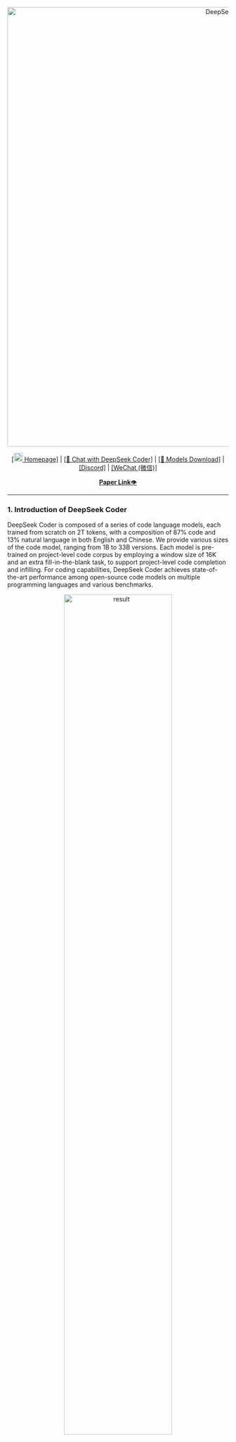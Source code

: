 <p align="center">
<img width="1000px" alt="DeepSeek Coder" src="pictures/logo.png">
</p>
<p align="center"><a href="https://www.deepseek.com/">[<img src="pictures/home.png" width="20px"> Homepage]</a> | <a href="https://coder.deepseek.com/">[🤖 Chat with DeepSeek Coder]</a> | <a href="https://huggingface.co/deepseek-ai">[🤗 Models Download]</a> | <a href="https://discord.gg/Tc7c45Zzu5">[Discord]</a> | <a href="https://github.com/guoday/assert/blob/main/QR.png?raw=true">[WeChat (微信)]</a></p>
<p align="center">
  <a href="https://huggingface.co/papers/2401.14196"><b>Paper Link</b>👁️</a>
</p>
<hr>


### 1. Introduction of DeepSeek Coder

DeepSeek Coder is composed of a series of code language models, each trained from scratch on 2T tokens, with a composition of 87% code and 13% natural language in both English and Chinese. We provide various sizes of the code model, ranging from 1B to 33B versions. Each model is pre-trained on project-level code corpus by employing a window size of 16K and an extra fill-in-the-blank task, to support project-level code completion and infilling. For coding capabilities, DeepSeek Coder achieves state-of-the-art performance among open-source code models on multiple programming languages and various benchmarks.

<p align="center">
<img src="pictures/result.png" alt="result" width="70%">
</p>

- **Massive Training Data**: Trained from scratch on 2T tokens, including 87% code and 13% linguistic data in both English and Chinese languages.

- **Highly Flexible & Scalable**: Offered in model sizes of 1B, 5.7B, 6.7B and 33B, enabling users to choose the setup most suitable for their requirements.

- **Superior Model Performance**: State-of-the-art performance among publicly available code models on HumanEval, MultiPL-E, MBPP, DS-1000, and APPS benchmarks.

- **Advanced Code Completion Capabilities**: A window size of 16K and a fill-in-the-blank task, supporting project-level code completion and infilling tasks.

#### Supported Programming Languages
`['ada', 'agda', 'alloy', 'antlr', 'applescript', 'assembly', 'augeas', 'awk', 'batchfile', 'bluespec', 'c', 'c-sharp', 'clojure', 'cmake', 'coffeescript', 'common-lisp', 'cpp', 'css', 'cuda', 'dart', 'dockerfile', 'elixir', 'elm', 'emacs-lisp', 'erlang', 'f-sharp', 'fortran', 'glsl', 'go', 'groovy', 'haskell', 'html', 'idris', 'isabelle', 'java', 'java-server-pages', 'javascript', 'json', 'julia', 'jupyter-notebook', 'kotlin', 'lean', 'literate-agda', 'literate-coffeescript', 'literate-haskell', 'lua', 'makefile', 'maple', 'markdown', 'mathematica', 'matlab', 'ocaml', 'pascal', 'perl', 'php', 'powershell', 'prolog', 'protocol-buffer', 'python', 'r', 'racket', 'restructuredtext', 'rmarkdown', 'ruby', 'rust', 'sas', 'scala', 'scheme', 'shell', 'smalltalk', 'solidity', 'sparql', 'sql', 'stan', 'standard-ml', 'stata', 'systemverilog', 'tcl', 'tcsh', 'tex', 'thrift', 'typescript', 'verilog', 'vhdl', 'visual-basic', 'xslt', 'yacc', 'yaml', 'zig']`

### 2. Evaluation Results
We evaluate DeepSeek Coder on various coding-related benchmarks.
Only `pass@1` results on HumanEval (Python and Multilingual), MBPP, and DS-1000 are reported here:

<p align="center">
<img src="pictures/table.png" alt="table" width="70%">
</p>


The result shows that DeepSeek-Coder-Base-33B significantly outperforms existing open-source code LLMs. Compared with CodeLlama-34B, it leads by 7.9%, 9.3%, 10.8% and 5.9% respectively on HumanEval Python, HumanEval Multilingual, MBPP and DS-1000.
Surprisingly, our DeepSeek-Coder-Base-7B reaches the performance of CodeLlama-34B.
The DeepSeek-Coder-Instruct-33B model after instruction tuning outperforms GPT35-turbo on HumanEval and achieves comparable results with GPT35-turbo on MBPP.

More evaluation details can be found in the [Detailed Evaluation](#6-detailed-evaluation-results).


### 3. Procedure of Data Creation and Model Training

#### Data Creation

- Step 1: Collect code data from GitHub and apply the same filtering rules as [StarCoder Data](https://github.com/bigcode-project/bigcode-dataset) to filter data.
- Step 2: Parsing the dependencies of files within the same repository to rearrange the file positions based on their dependencies.
- Step 3: Concatenating dependent files to form a single example and employ repo-level minhash for deduplication.
- Step 4: Further filtering out low-quality code, such as codes with syntax errors or poor readability.

<img src="pictures/data_clean.png" alt="data_creation" width="100%">

#### Model Training

- Step 1: Initially pre-trained with a dataset consisting of 87% code, 10% code-related language (Github Markdown and StackExchange), and 3% non-code-related Chinese language. Models are pre-trained using 1.8T tokens and a 4K window size in this step.
- Step 2: Further Pre-training using an extended 16K window size on an additional 200B tokens, resulting in foundational models (**DeepSeek-Coder-Base**).
- Step 3: Instruction Fine-tuning on 2B tokens of instruction data, resulting in instruction-tuned models (**DeepSeek-Coder-Instruct**).

<img src="pictures/model_pretraining.png" alt="model_pretraining" width="100%">


### 4. How to Use
Before proceeding, you'll need to install the necessary dependencies. You can do this by running the following command:
```
pip install -r requirements.txt
```
A demo is also available on the [🤗 Hugging Face Space](https://huggingface.co/spaces/deepseek-ai/deepseek-coder-33b-instruct), and you can run the demo locally using `app.py` in the [demo](https://github.com/deepseek-ai/deepseek-coder/tree/main/demo) folder.  (Thanks to all the HF team for their support)

Here are some examples of how to use our model.

#### 1) Code Completion
```python
from transformers import AutoTokenizer, AutoModelForCausalLM
import torch
tokenizer = AutoTokenizer.from_pretrained("deepseek-ai/deepseek-coder-6.7b-base", trust_remote_code=True)
model = AutoModelForCausalLM.from_pretrained("deepseek-ai/deepseek-coder-6.7b-base", trust_remote_code=True, torch_dtype=torch.bfloat16).cuda()
input_text = "#write a quick sort algorithm"
inputs = tokenizer(input_text, return_tensors="pt").to(model.device)
outputs = model.generate(**inputs, max_length=128)
print(tokenizer.decode(outputs[0], skip_special_tokens=True))
```
This code will output the following result:
```
def quick_sort(arr):
    if len(arr) <= 1:
        return arr
    pivot = arr[0]
    left = []
    right = []
    for i in range(1, len(arr)):
        if arr[i] < pivot:
            left.append(arr[i])
        else:
            right.append(arr[i])
    return quick_sort(left) + [pivot] + quick_sort(right)
```

#### 2) Code Insertion
```python
from transformers import AutoTokenizer, AutoModelForCausalLM
import torch
tokenizer = AutoTokenizer.from_pretrained("deepseek-ai/deepseek-coder-6.7b-base", trust_remote_code=True)
model = AutoModelForCausalLM.from_pretrained("deepseek-ai/deepseek-coder-6.7b-base", trust_remote_code=True, torch_dtype=torch.bfloat16).cuda()
input_text = """<｜fim▁begin｜>def quick_sort(arr):
    if len(arr) <= 1:
        return arr
    pivot = arr[0]
    left = []
    right = []
<｜fim▁hole｜>
        if arr[i] < pivot:
            left.append(arr[i])
        else:
            right.append(arr[i])
    return quick_sort(left) + [pivot] + quick_sort(right)<｜fim▁end｜>"""
inputs = tokenizer(input_text, return_tensors="pt").to(model.device)
outputs = model.generate(**inputs, max_length=128)
print(tokenizer.decode(outputs[0], skip_special_tokens=True)[len(input_text):])
```
This code will output the following result:
```
   for i in range(1, len(arr)):
```

#### 3) Chat Model Inference
```python
from transformers import AutoTokenizer, AutoModelForCausalLM
import torch
tokenizer = AutoTokenizer.from_pretrained("deepseek-ai/deepseek-coder-6.7b-instruct", trust_remote_code=True)
model = AutoModelForCausalLM.from_pretrained("deepseek-ai/deepseek-coder-6.7b-instruct", trust_remote_code=True, torch_dtype=torch.bfloat16).cuda()
messages=[
    { 'role': 'user', 'content': "write a quick sort algorithm in python."}
]
inputs = tokenizer.apply_chat_template(messages, add_generation_prompt=True, return_tensors="pt").to(model.device)
# tokenizer.eos_token_id is the id of <|EOT|> token
outputs = model.generate(inputs, max_new_tokens=512, do_sample=False, top_k=50, top_p=0.95, num_return_sequences=1, eos_token_id=tokenizer.eos_token_id)
print(tokenizer.decode(outputs[0][len(inputs[0]):], skip_special_tokens=True))
```
This code will output the following result:
```
Sure, here is a simple implementation of the Quick Sort algorithm in Python:

def quick_sort(arr):
    if len(arr) <= 1:
        return arr
    else:
        pivot = arr[0]
        less_than_pivot = [x for x in arr[1:] if x <= pivot]
        greater_than_pivot = [x for x in arr[1:] if x > pivot]
        return quick_sort(less_than_pivot) + [pivot] + quick_sort(greater_than_pivot)

# Test the function
arr = [10, 7, 8, 9, 1, 5]
print("Original array:", arr)
print("Sorted array:", quick_sort(arr))

This code works by selecting a 'pivot' element from the array and partitioning the other elements into two sub-arrays, according to whether they are less than or greater than the pivot. The pivot element is then in its final position. The process is then repeated for the sub-arrays.
```

If you don't want to use the provided API `apply_chat_template` which loads the template from `tokenizer_config.json`, you can use the following template to chat with our model. Replace the `['content']` with your instructions and the model's previous (if any) responses, then the model will generate the response to the currently given instruction.
```
You are an AI programming assistant, utilizing the DeepSeek Coder model, developed by DeepSeek Company, and you only answer questions related to computer science. For politically sensitive questions, security and privacy issues, and other non-computer science questions, you will refuse to answer.
### Instruction:
['content']
### Response:
['content']
<|EOT|>
### Instruction:
['content']
### Response:

```

#### 4) Repository Level Code Completion
```python
from transformers import AutoTokenizer, AutoModelForCausalLM
import torch
tokenizer = AutoTokenizer.from_pretrained("deepseek-ai/deepseek-coder-6.7b-base", trust_remote_code=True)
model = AutoModelForCausalLM.from_pretrained("deepseek-ai/deepseek-coder-6.7b-base", trust_remote_code=True, torch_dtype=torch.bfloat16).cuda()

input_text = """#utils.py
import torch
from sklearn import datasets
from sklearn.model_selection import train_test_split
from sklearn.preprocessing import StandardScaler
from sklearn.metrics import accuracy_score

def load_data():
    iris = datasets.load_iris()
    X = iris.data
    y = iris.target

    # Standardize the data
    scaler = StandardScaler()
    X = scaler.fit_transform(X)

    X_train, X_test, y_train, y_test = train_test_split(X, y, test_size=0.3, random_state=42)

    # Convert numpy data to PyTorch tensors
    X_train = torch.tensor(X_train, dtype=torch.float32)
    X_test = torch.tensor(X_test, dtype=torch.float32)
    y_train = torch.tensor(y_train, dtype=torch.int64)
    y_test = torch.tensor(y_test, dtype=torch.int64)

    return X_train, X_test, y_train, y_test

def evaluate_predictions(y_test, y_pred):
    return accuracy_score(y_test, y_pred)


# model.py
import torch
import torch.nn as nn
import torch.optim as optim
from torch.utils.data import DataLoader, TensorDataset

class IrisClassifier(nn.Module):
    def __init__(self):
        super(IrisClassifier, self).__init__()
        self.fc = nn.Sequential(
            nn.Linear(4, 16),
            nn.ReLU(),
            nn.Linear(16, 3)
        )

    def forward(self, x):
        return self.fc(x)

    def train_model(self, X_train, y_train, epochs, lr, batch_size):
        criterion = nn.CrossEntropyLoss()
        optimizer = optim.Adam(self.parameters(), lr=lr)

        # Create DataLoader for batches
        dataset = TensorDataset(X_train, y_train)
        dataloader = DataLoader(dataset, batch_size=batch_size, shuffle=True)

        for epoch in range(epochs):
            for batch_X, batch_y in dataloader:
                optimizer.zero_grad()
                outputs = self(batch_X)
                loss = criterion(outputs, batch_y)
                loss.backward()
                optimizer.step()

    def predict(self, X_test):
        with torch.no_grad():
            outputs = self(X_test)
            _, predicted = outputs.max(1)
        return predicted.numpy()


# main.py
from utils import load_data, evaluate_predictions
from model import IrisClassifier as Classifier

def main():
    # Model training and evaluation
"""
inputs = tokenizer(input_text, return_tensors="pt").to(model.device)
outputs = model.generate(**inputs, max_new_tokens=140)
print(tokenizer.decode(outputs[0]))
```

---
In the following scenario, the DeepSeek-Coder-6.7B model effectively calls a class **IrisClassifier** and its member function from the `model.py` file, and also utilizes functions from the `utils.py` file, to correctly complete the **main** function in the `main.py` file for model training and evaluation.

![Completion GIF](pictures/completion_demo.gif)

### 5. How to Fine-tune DeepSeek-Coder

We provide script `finetune/finetune_deepseekcoder.py` for users to finetune our models on downstream tasks.

The script supports the training with [DeepSpeed](https://github.com/microsoft/DeepSpeed). You need install required packages by:

```bash
pip install -r finetune/requirements.txt
```

Please follow [Sample Dataset Format](https://huggingface.co/datasets/nickrosh/Evol-Instruct-Code-80k-v1) to prepare your training data.
Each line is a json-serialized string with two required fields `instruction` and `output`.
Example of a JSON-serialized string, one formatted for use in Python and another for use in SQL.

###Python##
{
   "instruction": "Write a Python function to calculate factorial",
   "output": "def factorial(n):\n    if n == 0:\n        return 1\n    else:\n        return n * factorial(n-1)"
}

###SQL###
{
   "instruction": "Create a SQL query to find duplicate emails",
   "output": "SELECT email FROM users GROUP BY email HAVING COUNT(*) > 1;"
}


After data preparation, you can use the sample shell script to finetune `deepseek-ai/deepseek-coder-6.7b-instruct`. 
Remember to specify `DATA_PATH`, `OUTPUT_PATH`.
And please choose appropriate hyper-parameters(e.g., `learning_rate`, `per_device_train_batch_size`) according to your scenario.

```bash
DATA_PATH="<your_data_path>"
OUTPUT_PATH="<your_output_path>"
MODEL="deepseek-ai/deepseek-coder-6.7b-instruct"

cd finetune && deepspeed finetune_deepseekcoder.py \
    --model_name_or_path $MODEL_PATH \
    --data_path $DATA_PATH \
    --output_dir $OUTPUT_PATH \
    --num_train_epochs 3 \
    --model_max_length 1024 \
    --per_device_train_batch_size 16 \
    --per_device_eval_batch_size 1 \
    --gradient_accumulation_steps 4 \
    --evaluation_strategy "no" \
    --save_strategy "steps" \
    --save_steps 100 \
    --save_total_limit 100 \
    --learning_rate 2e-5 \
    --warmup_steps 10 \
    --logging_steps 1 \
    --lr_scheduler_type "cosine" \
    --gradient_checkpointing True \
    --report_to "tensorboard" \
    --deepspeed configs/ds_config_zero3.json \
    --bf16 True
```

### 6. Detailed Evaluation Results

The reproducible code for the following evaluation results can be found in the [Evaluation](https://github.com/deepseek-ai/deepseek-coder/tree/main/Evaluation) directory.
#### 1) Multilingual HumanEval Benchmark
![HumanEval](pictures/HumanEval.png)

#### 2) MBPP Benchmark
<img src="pictures/MBPP.png" alt="MBPP" width="40%">

#### 3) DS-1000 Benchmark
![DS-1000](pictures/DS-1000.png)

#### 4) Program-Aid Math Reasoning Benchmark
![Math](pictures/Math.png)

### Inference with vLLM

You can also employ [vLLM](https://github.com/vllm-project/vllm) for high-throughput inference.

**Text Completion**

```python
from vllm import LLM, SamplingParams

tp_size = 4 # Tensor Parallelism
sampling_params = SamplingParams(temperature=0.7, top_p=0.9, max_tokens=100)
model_name = "deepseek-ai/deepseek-coder-6.7b-base"
llm = LLM(model=model_name, trust_remote_code=True, gpu_memory_utilization=0.9, tensor_parallel_size=tp_size)

prompts = [
    "If everyone in a country loves one another,",
    "The research should also focus on the technologies",
    "To determine if the label is correct, we need to"
]
outputs = llm.generate(prompts, sampling_params)

generated_text = [output.outputs[0].text for output in outputs]
print(generated_text)
```

**Chat Completion**

```python
from transformers import AutoTokenizer
from vllm import LLM, SamplingParams

tp_size = 4 # Tensor Parallelism
sampling_params = SamplingParams(temperature=0.7, top_p=0.9, max_tokens=100)
model_name = "deepseek-ai/deepseek-coder-6.7b-instruct"
tokenizer = AutoTokenizer.from_pretrained(model_name)
llm = LLM(model=model_name, trust_remote_code=True, gpu_memory_utilization=0.9, tensor_parallel_size=tp_size)

messages_list = [
    [{"role": "user", "content": "Who are you?"}],
    [{"role": "user", "content": "What can you do?"}],
    [{"role": "user", "content": "Explain Transformer briefly."}],
]
prompts = [tokenizer.apply_chat_template(messages, add_generation_prompt=True, tokenize=False) for messages in messages_list]

sampling_params.stop = [tokenizer.eos_token]
outputs = llm.generate(prompts, sampling_params)

generated_text = [output.outputs[0].text for output in outputs]
print(generated_text)
```

### 7. Q&A

#### Could You Provide the tokenizer.model File for Model Quantization?

DeepSeek Coder utilizes the [HuggingFace Tokenizer](https://huggingface.co/docs/tokenizers/index) to implement the Bytelevel-BPE algorithm, with specially designed pre-tokenizers to ensure optimal performance. Currently, there is no direct way to convert the tokenizer into a SentencePiece tokenizer. We are contributing to the open-source quantization methods facilitate the usage of HuggingFace Tokenizer.

##### GGUF(llama.cpp)

We have submitted a [PR](https://github.com/ggerganov/llama.cpp/pull/4070) to the popular quantization repository [llama.cpp](https://github.com/ggerganov/llama.cpp) to fully support all HuggingFace pre-tokenizers, including ours.

While waiting for the PR to be merged, you can generate your GGUF model using the following steps:

```bash
git clone https://github.com/DOGEwbx/llama.cpp.git
cd llama.cpp
git checkout regex_gpt2_preprocess
# set up the environment according to README
make
python3 -m pip install -r requirements.txt
# generate GGUF model
python convert-hf-to-gguf.py <MODEL_PATH> --outfile <GGUF_PATH> --model-name deepseekcoder
# use q4_0 quantization as an example
./quantize <GGUF_PATH> <OUTPUT_PATH> q4_0
./main -m <OUTPUT_PATH> -n 128 -p <PROMPT>
```
##### GPTQ(exllamav2)

`UPDATE:`[exllamav2](https://github.com/turboderp/exllamav2) has been able to support Huggingface Tokenizer. Please pull the latest version and try out.

Remember to set RoPE scaling to 4 for correct output, more discussion could be found in this [PR](https://github.com/turboderp/exllamav2/pull/189).

#### How to use the deepseek-coder-instruct to complete the code?

Although the deepseek-coder-instruct models are not specifically trained for code completion tasks during supervised fine-tuning (SFT), they retain the capability to perform code completion effectively. To enable this functionality, you simply need to adjust the eos_token_id parameter. Set the eos_token_id to 32014, as opposed to its default value of 32021 in the deepseek-coder-instruct configuration. This modification prompts the model to recognize the end of a sequence differently, thereby facilitating code completion tasks.


### 8. Resources
[awesome-deepseek-coder](https://github.com/deepseek-ai/awesome-deepseek-coder) is a curated list of open-source projects related to DeepSeek Coder.

### 9. License
This code repository is licensed under the MIT License. The use of DeepSeek Coder models is subject to the Model License. DeepSeek Coder supports commercial use.

See the [LICENSE-CODE](LICENSE-CODE) and [LICENSE-MODEL](LICENSE-MODEL) for more details.

### 10. Citation
```
@misc{deepseek-coder,
  author = {Daya Guo, Qihao Zhu, Dejian Yang, Zhenda Xie, Kai Dong, Wentao Zhang, Guanting Chen, Xiao Bi, Y. Wu, Y.K. Li, Fuli Luo, Yingfei Xiong, Wenfeng Liang},
  title = {DeepSeek-Coder: When the Large Language Model Meets Programming -- The Rise of Code Intelligence},
  journal = {CoRR},
  volume = {abs/2401.14196},
  year = {2024},
  url = {https://arxiv.org/abs/2401.14196},
}
```

### 11. Contact

If you have any questions, please raise an issue or contact us at [service@deepseek.com](mailto:service@deepseek.com).
